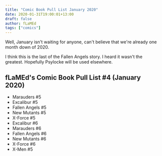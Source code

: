 ```yaml
---
title: "Comic Book Pull List January 2020"
date: 2020-01-31T19:00:01+13:00
draft: false
author: fLaMEd
tags: ["comics"]
---
```


Well, January isn't waiting for anyone, can't believe that we're already one month down of 2020.

I think this is the last of the Fallen Angels story. I heard it wasn't the greatest. Hopefully Psylocke will be used elsewhere.

## fLaMEd's Comic Book Pull List #4 (January 2020)
- Marauders #5
- Excalibur #5
- Fallen Angels #5
- New Mutants #5
- X-Force #5
- Excalibur #6
- Marauders #6
- Fallen Angels #6
- New Mutants #6
- X-Force #6
- X-Men #5